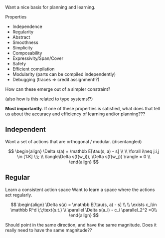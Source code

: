 Want a nice basis for planning and learning.

Properties
- Independence
- Regularity
- Abstract
- Smoothness
- Simplicity
- Composability
- Expressivity/Span/Cover
- Safety
- Efficient compilation
- Modularity (parts can be compiled independently)
- Debugging (traces => credit assignment!?)

How can these emerge out of a simpler constraint?

(also how is this related to type systems!?)

__Most importantly__. If one of these properties is satisfied, what does that tell us about the accuracy and efficiency of learning and/or planning???

## Independent

Want a set of actions that are orthogonal / modular. (disentangled)

$$
\begin{align}
\Delta s(a) = \mathbb E[\tau(s, a) - s] \\
\\
\forall i\neq j:i,j \in [1:K] \;\; \\
\langle\Delta s(f(w_i)), \Delta s(f(w_j)) \rangle = 0 \\
\end{align}
$$

## Regular

Learn a consistent action space
Want to learn a space where the actions act regularly.

$$
\begin{align}
\Delta s(a) = \mathbb E[\tau(s, a) - s] \\
\\
\exists c_i\in \mathbb R^d \;\;\text{s.t.} \\
\parallel \Delta s(a_i) - c_i \parallel_2^2 =0\\
\end{align}
$$

Should point in the same direction, and have the same magnitude.
Does it really need to have the same magnitude??
